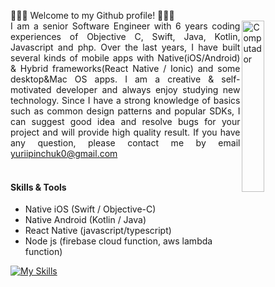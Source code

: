 <p align="justify">
  👋👋👋 Welcome to my Github profile! 👋👋👋<br>
  I am a senior Software Engineer     <img src="https://media.giphy.com/media/v1.Y2lkPTc5MGI3NjExM2RjNmJhOTc0ODhlNjk1MzVkMDQ0ZmI3YmQxZmI2Y2VhZGM1Y2FjNyZjdD1n/3o7qE1YN7aBOFPRw8E/giphy.gif?raw=true" width="26.5%" height=auto align="right" alt="Computador"> with 6 years coding experiences of Objective C, Swift, Java, Kotlin, Javascript and php.
  Over the last years, I have built several kinds of mobile apps with Native(iOS/Android) & Hybrid frameworks(React Native / Ionic) and some desktop&Mac OS apps.  I am a creative & self-motivated developer and always enjoy studying new technology. 
  Since I have a strong knowledge of basics such as common design patterns and popular SDKs, I can suggest good idea and resolve bugs for your
project and will provide high quality result.
  If you have any question, please contact me by email <a href="yuriipinchuk0@gmail.com">yuriipinchuk0@gmail.com</a><br><br>  

#### Skills & Tools
  
  - Native iOS (Swift / Objective-C)
  - Native Android (Kotlin / Java)
  - React Native (javascript/typescript)
  - Node js (firebase cloud function, aws lambda function)
  
[![My Skills](https://skillicons.dev/icons?i=swift,kotlin,react,androidstudio,nodejs,firebase,github&perline=15&theme=dark)](https://skillicons.dev)

